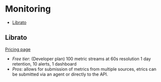 # Monitoring

<!-- TOC depthFrom:2 -->

- [Librato](#librato)

<!-- /TOC -->

## Librato
 
 [Pricing page](https://www.librato.com/pricing)
 
 * *Free tier*: (Developer plan) 100 metric streams at 60s resolution 1 day retention, 10 alerts, 1 dashboard
 * *Pros*: allows for submission of metrics from multiple sources, etrics can be submitted via an agent or directly to the API. 